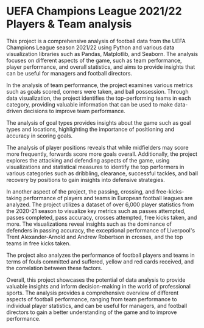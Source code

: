 # UEFA Champions League 2021/22 Players & Team analysis

This project is a comprehensive analysis of football data from the UEFA Champions League season 2021/22 using Python and various data visualization libraries such as Pandas, Matplotlib, and Seaborn. The analysis focuses on different aspects of the game, such as team performance, player performance, and overall statistics, and aims to provide insights that can be useful for managers and football directors.

In the analysis of team performance, the project examines various metrics such as goals scored, corners were taken, and ball possession. Through data visualization, the project identifies the top-performing teams in each category, providing valuable information that can be used to make data-driven decisions to improve team performance.

The analysis of goal types provides insights about the game such as goal types and locations, highlighting the importance of positioning and accuracy in scoring goals.

The analysis of player positions reveals that while midfielders may score more frequently, forwards score more goals overall. Additionally, the project explores the attacking and defending aspects of the game, using visualizations and statistical measures to identify the top performers in various categories such as dribbling, clearance, successful tackles, and ball recovery by positions to gain insights into defensive strategies.

In another aspect of the project, the passing, crossing, and free-kicks-taking performance of players and teams in European football leagues are analyzed. The project utilizes a dataset of over 6,000 player statistics from the 2020-21 season to visualize key metrics such as passes attempted, passes completed, pass accuracy, crosses attempted, free kicks taken, and more. The visualizations reveal insights such as the dominance of defenders in passing accuracy, the exceptional performance of Liverpool's Trent Alexander-Arnold and Andrew Robertson in crosses, and the top teams in free kicks taken.

The project also analyzes the performance of football players and teams in terms of fouls committed and suffered, yellow and red cards received, and the correlation between these factors.

Overall, this project showcases the potential of data analysis to provide valuable insights and inform decision-making in the world of professional sports. The analysis provides a comprehensive overview of different aspects of football performance, ranging from team performance to individual player statistics, and can be useful for managers, and football directors to gain a better understanding of the game and to improve performance.
